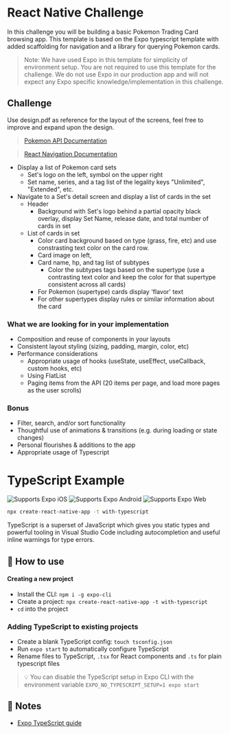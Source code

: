 # React Native Challenge

In this challenge you will be building a basic Pokemon Trading Card browsing app. This template is based on the Expo typescript template with added scaffolding for navigation and a library for querying Pokemon cards.

> Note: We have used Expo in this template for simplicity of environment setup. You are not required to use this template for the challenge. We do not use Expo in our production app and will not expect any Expo specific knowledge/implementation in this challenge.

## Challenge
Use design.pdf as reference for the layout of the screens, feel free to improve and expand upon the design.
> [Pokemon API Documentation](https://docs.pokemontcg.io)

> [React Navigation Documentation](https://reactnavigation.org/docs/getting-started/)
- Display a list of Pokemon card sets
  - Set's logo on the left, symbol on the upper right
  - Set name, series, and a tag list of the legality keys "Unlimited", "Extended", etc.
- Navigate to a Set's detail screen and display a list of cards in the set
  - Header
    - Background with Set's logo behind a partial opacity black overlay, display Set Name, release date, and total number of cards in set
  - List of cards in set
    - Color card background based on type (grass, fire, etc) and use constrasting text color on the card row.
    - Card image on left,
    - Card name, hp, and tag list of subtypes
      - Color the subtypes tags based on the supertype (use a contrasting text color and keep the color for that supertype consistent across all cards)
    - For Pokemon (supertype) cards display 'flavor' text
    - For other supertypes display rules or similar information about the card

### What we are looking for in your implementation
  - Composition and reuse of components in your layouts
  - Consistent layout styling (sizing, padding, margin, color, etc)
  - Performance considerations
    - Appropriate usage of hooks (useState, useEffect, useCallback, custom hooks, etc)
    - Using FlatList
    - Paging items from the API (20 items per page, and load more pages as the user scrolls)

### Bonus
  - Filter, search, and/or sort functionality
  - Thoughtful use of animations & transitions (e.g. during loading or state changes)
  - Personal flourishes & additions to the app
  - Appropriate usage of Typescript

# TypeScript Example

<p>
  <!-- iOS -->
  <img alt="Supports Expo iOS" longdesc="Supports Expo iOS" src="https://img.shields.io/badge/iOS-4630EB.svg?style=flat-square&logo=APPLE&labelColor=999999&logoColor=fff" />
  <!-- Android -->
  <img alt="Supports Expo Android" longdesc="Supports Expo Android" src="https://img.shields.io/badge/Android-4630EB.svg?style=flat-square&logo=ANDROID&labelColor=A4C639&logoColor=fff" />
  <!-- Web -->
  <img alt="Supports Expo Web" longdesc="Supports Expo Web" src="https://img.shields.io/badge/web-4630EB.svg?style=flat-square&logo=GOOGLE-CHROME&labelColor=4285F4&logoColor=fff" />
</p>

```sh
npx create-react-native-app -t with-typescript
```

TypeScript is a superset of JavaScript which gives you static types and powerful tooling in Visual Studio Code including autocompletion and useful inline warnings for type errors.

## 🚀 How to use

#### Creating a new project

- Install the CLI: `npm i -g expo-cli`
- Create a project: `npx create-react-native-app -t with-typescript`
- `cd` into the project

### Adding TypeScript to existing projects

- Create a blank TypeScript config: `touch tsconfig.json`
- Run `expo start` to automatically configure TypeScript
- Rename files to TypeScript, `.tsx` for React components and `.ts` for plain typescript files

> 💡 You can disable the TypeScript setup in Expo CLI with the environment variable `EXPO_NO_TYPESCRIPT_SETUP=1 expo start`

## 📝 Notes

- [Expo TypeScript guide](https://docs.expo.dev/versions/latest/guides/typescript/)
